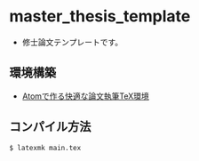 # master_thesis_template

- 修士論文テンプレートです。

## 環境構築

- [Atomで作る快適な論文執筆TeX環境](http://qiita.com/ken0nek/items/f98f88c9c45d8499786e)

## コンパイル方法

```bash
$ latexmk main.tex
```